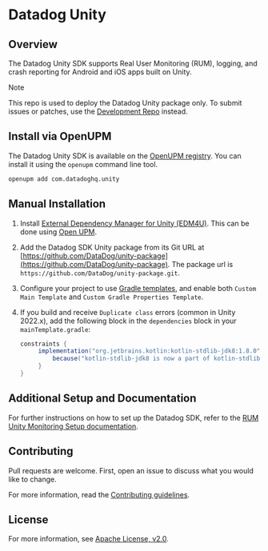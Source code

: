 # Datadog Unity

## Overview

The Datadog Unity SDK supports Real User Monitoring (RUM), logging, and crash reporting for Android and iOS apps built on Unity.

> [!NOTE]
> This repo is used to deploy the Datadog Unity package only. To submit issues or patches, use the [Development Repo](https://github.com/DataDog/dd-sdk-unity) instead.

## Install via OpenUPM

The Datadog Unity SDK is available on the [OpenUPM registry](https://openupm.com/packages/com.datadoghq.unity/). You can install it using the `openupm` command line tool.

```bash
openupm add com.datadoghq.unity
```

## Manual Installation

1. Install [External Dependency Manager for Unity (EDM4U)](https://github.com/googlesamples/unity-jar-resolver). This can be done using [Open UPM](https://openupm.com/packages/com.google.external-dependency-manager/).

2. Add the Datadog SDK Unity package from its Git URL at [https://github.com/DataDog/unity-package](https://github.com/DataDog/unity-package).  The package url is `https://github.com/DataDog/unity-package.git`.

4. Configure your project to use [Gradle templates](https://docs.unity3d.com/Manual/gradle-templates.html), and enable both `Custom Main Template` and `Custom Gradle Properties Template`.

5. If you build and receive `Duplicate class` errors (common in Unity 2022.x), add the following block in the `dependencies` block in your `mainTemplate.gradle`:

   ```groovy
   constraints {
        implementation("org.jetbrains.kotlin:kotlin-stdlib-jdk8:1.8.0") {
            because("kotlin-stdlib-jdk8 is now a part of kotlin-stdlib")
        }
   }
   ```

## Additional Setup and Documentation

For further instructions on how to set up the Datadog SDK, refer to the [RUM Unity Monitoring Setup documentation](https://docs.datadoghq.com/real_user_monitoring/mobile_and_tv_monitoring/setup/unity/).

## Contributing

Pull requests are welcome. First, open an issue to discuss what you would like to change.

For more information, read the [Contributing guidelines](https://github.com/DataDog/dd-sdk-unity/blob/main/CONTRIBUTING.md).

## License

For more information, see [Apache License, v2.0](https://github.com/DataDog/dd-sdk-unity/blob/main/LICENSE).
